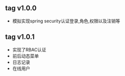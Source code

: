## tag v1.0.0
 * 模拟实现spring security认证登录,角色,权限以及注销等
## tag v1.0.1
 * 实现了RBAC认证
 * 前后动态菜单
 * 日志记录
 * 在线用户
